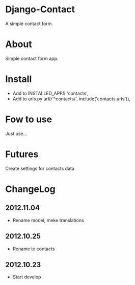 # Django-Contact
A simple contact form.

# About
Simple contact form app.

# Install
* Add to INSTALLED_APPS 'contacts',
* Add to urls.py url(r'^contacts/', include('contacts.urls')),

# Fow to use
Just use...

# Futures
Create settings for contacts data

# ChangeLog
## 2012.11.04
* Rename model, meke translations

## 2012.10.25
* Rename to contacts

## 2012.10.23
* Start develop
